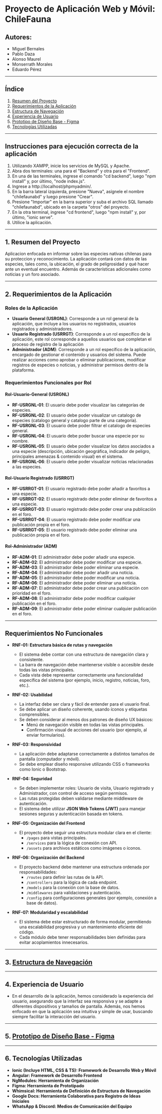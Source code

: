 # Proyecto de Aplicación Web y Móvil: ChileFauna 


## Autores:
- Miguel Bernales
- Pablo Daza
- Alonso Maurel
- Monserrath Morales
- Eduardo Pérez
  
---
##  Índice
1. [Resumen del Proyecto](#Resumen-del-Proyecto)
2. [Requerimientos de la Aplicación](#Requerimientos-de-la-Aplicación)
3. [Estructura de Navegación](#Estructura-de-Navegación)
5. [Experiencia de Usuario](#Experiencia-de-Usuario)
6. [Prototipo de Diseño Base - Figma](#Prototipo-de-Diseño-Base---Figma)
7. [Tecnologías Utilizadas](#Tecnologías-Utilizadas)
   
---
## Instrucciones para ejecución correcta de la aplicación

1. Utilizando XAMPP, inicie los servicios de MySQL y Apache.
2. Abra dos terminales: una para el "Backend" y otra para el "Frontend".
3. En una de las terminales, ingrese el comando "cd backend", luego "npm install" y, por último, "node index.js".
4. Ingrese a http://localhost/phpmyadmin/.
5. En la barra lateral izquierda, presione "Nueva", asígnele el nombre "chilefaunabd" y luego presione "Crear".
6. Presione "Importar" en la barra superior y suba el archivo SQL llamado "chilefaunabd", ubicado en la carpeta "otros" del proyecto.
7. En la otra terminal, ingrese "cd frontend", luego "npm install" y, por último, "ionic serve".
8. Utilice la aplicación.
   
---
## 1. Resumen del Proyecto
Aplicacion enfocada en informar sobre las especies nativas chilenas para su proteccion y reconocimiento. La aplicación contará con datos de las especies, tales como, la ubicación, el grado de peligrosidad y qué hacer ante un eventual encuentro. Además de características adicionales como noticias y un foro asociado.

---
## 2. Requerimientos de la Aplicación

### Roles de la Aplicación
- **Usuario General (USRGNL)**: Corresponde a un rol general de la aplicación, que incluye a los usuarios no registrados, usuarios registrados y administradores.
- **Usuario Registrado (USRRGT)**: Corresponde a un rol específico de la aplicación, este rol corresponde a aquellos usuarios que completan el proceso de registro de la aplicación
- **Administrador (ADM)**: Corresponde a un rol específico de la aplicación, encargado de gestionar el contenido y usuarios del sistema. Puede realizar acciones como aprobar o eliminar publicaciones, modificar registros de especies o noticias, y administrar permisos dentro de la plataforma.


### Requerimientos Funcionales por Rol

#### Rol-Usuario-General (USRGNL)

- **RF-USRGNL-01**: El usuario debe poder visualizar las categorías de especies.
- **RF-USRGNL-02**: El usuario debe poder visualizar un catalogo de especies (catalogo general y catalogo parte de una categoría).
- **RF-USRGNL-03**: El usuario debe poder filtrar el catalogo de especies general.
- **RF-USRGNL-04**: El usuario debe poder buscar una especie por su nombre.
- **RF-USRGNL-05**: El usuario debe poder visualizar los datos asociados a una especie (descripción, ubicación geográfica, indicador de peligro, principales amenazas & contenido visual) en el sistema.
- **RF-USRGNL-06**: El usuario debe poder visualizar noticias relacionadas a las especies.


#### Rol-Usuario Registrado (USRRGT)

- **RF-USRRGT-01**: El usuario registrado debe poder añadir a favoritos a una especie.
- **RF-USRRGT-02**: El usuario registrado debe poder eliminar de favoritos a una especie.
- **RF-USRRGT-03**: El usuario registrado debe poder crear una publicación en el foro.
- **RF-USRRGT-04**: El usuario registrado debe poder modificar una publicación propia en el foro.
- **RF-USRRGT-05**: El usuario registrado debe poder eliminar una publicación propia en el foro.


#### Rol-Administrador (ADM)
- **RF-ADM-01**: El administrador debe poder añadir una especie.
- **RF-ADM-02**: El administrador debe poder modificar una especie.
- **RF-ADM-03**: El administrador debe poder eliminar una especie.
- **RF-ADM-04**: El administrador debe poder añadir una noticia.
- **RF-ADM-05**: El administrador debe poder modificar una noticia.
- **RF-ADM-06**: El administrador debe poder eliminar una noticia.
- **RF-ADM-07**: El administrador debe poder crear una publicación con prioridad en el foro. 
- **RF-ADM-08**: El administrador debe poder modificar cualquier publicación en el foro.
- **RF-ADM-09**: El administrador debe poder eliminar cualquier publicación en el foro.

---

## Requerimientos No Funcionales
- **RNF-01: Estructura básica de rutas y navegación**
  - El sistema debe contar con una estructura de navegación clara y consistente.
  - La barra de navegación debe mantenerse visible o accesible desde todas las vistas principales.
  - Cada vista debe representar correctamente una funcionalidad específica del sistema (por ejemplo, inicio, registro, noticias, foro, etc.).

- **RNF-02: Usabilidad**
  - La interfaz debe ser clara y fácil de entender para el usuario final.
  - Se debe aplicar un diseño coherente, usando íconos y etiquetas comprensibles.
  - Se deben considerar al menos dos patrones de diseño UX básicos:
    - Menú de navegación visible en todas las vistas principales.
    - Confirmación visual de acciones del usuario (por ejemplo, al enviar formularios).

- **RNF-03: Responsividad**
  - La aplicación debe adaptarse correctamente a distintos tamaños de pantalla (computador y móvil).
  - Se debe emplear diseño responsive utilizando CSS o frameworks como Ionic o Bootstrap.

- **RNF-04: Seguridad**
  - Se deben implementar roles: Usuario de visita, Usuario registrado y Administrador, con control de acceso según permisos.
  - Las rutas protegidas deben validarse mediante middleware de autenticación.
  - El sistema debe utilizar **JSON Web Tokens (JWT)** para manejar sesiones seguras y autenticación basada en tokens.

- **RNF-05: Organización del Frontend**
  - El proyecto debe seguir una estructura modular clara en el cliente:
    - `/pages` para vistas principales.
    - `/services` para la lógica de conexión con API.
    - `/assets` para archivos estáticos como imágenes o íconos.

- **RNF-06: Organización del Backend**
  - El proyecto backend debe mantener una estructura ordenada por responsabilidades:
    - `/routes` para definir las rutas de la API.
    - `/controllers` para la lógica de cada endpoint.
    - `/models` para la conexión con la base de datos.
    - `/middlewares` para validaciones y autenticación.
    - `/config` para configuraciones generales (por ejemplo, conexión a base de datos).

- **RNF-07: Modularidad y escalabilidad**
  - El sistema debe estar estructurado de forma modular, permitiendo una escalabilidad progresiva y un mantenimiento eficiente del código.
  - Cada módulo debe tener responsabilidades bien definidas para evitar acoplamientos innecesarios.
  
---

## 3. [Estructura de Navegación](https://whimsical.com/chilefauna-Tb9MqdBW46YqzTZWMTxfcz)
---

## 4. Experiencia de Usuario
  - En el desarrollo de la aplicación, hemos considerado la experiencia del usuario, asegurando que la interfaz sea responsiva y se adapte a diferentes dispositivos y tamaños de pantalla. Además, nos hemos enfocado en que la aplicación sea intuitiva y simple de usar, buscando siempre facilitar la interacción del usuario.

---

## 5. [Prototipo de Diseño Base - Figma](https://www.figma.com/design/lLOef7YWi8NfUM0lYz78GO/ChileFauna-ProyectoWeb?node-id=33-444&t=bvsW8zplUBVVOAPT-1)
---
## 6. Tecnologías Utilizadas
- **Ionic (Incluye HTML, CSS & TS): Framework de Desarrollo Web y Móvil**
- **Angular: Framework de Desarrollo Frontend**
- **NgModules: Herramienta de Organización**
- **Figma: Herramienta de Prototipado**
- **Whimsical: Herramienta de Definición de Estructura de Navegación**
- **Google Docs: Herramienta Colaborativa para Registro de Ideas Iniciales**
- **WhatsApp & Discord: Medios de Comunicación del Equipo**
